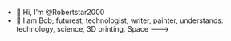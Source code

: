 - 👋 Hi, I’m @Robertstar2000
- 👀 I am Bob, futurest, technologist, writer, painter, understands: technology, science, 3D printing, Space
--->
